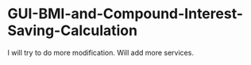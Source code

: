 # GUI-BMI-and-Compound-Interest-Saving-Calculation
I will try to do more modification. Will add more services.
